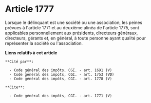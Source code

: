 # Article 1777

Lorsque le délinquant est une société ou une association, les peines prévues à l'article 1771 et au deuxième alinéa de
l'article 1775, sont applicables personnellement aux présidents, directeurs généraux, directeurs, gérants et, en général, à
toute personne ayant qualité pour représenter la société ou l'association.

**Liens relatifs à cet article**

	**Cité par**:

	  - Code général des impôts, CGI. - art. 1691 (V)
	  - Code général des impôts, CGI. - art. 1753 (VD)
	  - Code général des impôts, CGI. - art. 1778 (V)

	**Cite**:

	  - Code général des impôts, CGI. - art. 1771 (V)
